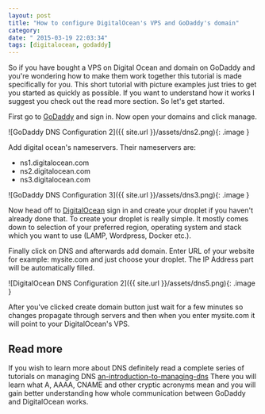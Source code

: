 ```yaml
---
layout: post
title: "How to configure DigitalOcean's VPS and GoDaddy's domain"
category: 
date: " 2015-03-19 22:03:34"
tags: [digitalocean, godaddy]
---
```


So if you have bought a VPS on Digital Ocean and domain on GoDaddy and you're wondering how to make them work together
this tutorial is made specifically for you. This short tutorial with picture examples just tries to get you started
as quickly as possible. If you want to understand how it works I suggest you check out the read more section. So let's
get started.

First go to [GoDaddy](http://godaddy.com "Go Daddy") and sign in. Now open your domains and click manage.

![GoDaddy DNS Configuration 2]({{ site.url }}/assets/dns2.png){: .image }

Add digital ocean's nameservers. Their nameservers are:

* ns1.digitalocean.com
* ns2.digitalocean.com
* ns3.digitalocean.com

![GoDaddy DNS Configuration 3]({{ site.url }}/assets/dns3.png){: .image }

Now head off to [DigitalOcean](https://cloud.digitalocean.com/ "Digital Ocean") sign in and create your droplet if you
haven't already done that. To create your droplet is really simple. It mostly comes down to selection of your preferred
region, operating system and stack which you want to use (LAMP, Wordpress, Docker etc.).

Finally click on DNS and afterwards add domain. Enter URL of your website for example: mysite.com and just choose your
droplet. The IP Address part will be automatically filled.

![DigitalOcean DNS Configuration 2]({{ site.url }}/assets/dns5.png){: .image }

After you've clicked create domain button just wait for a few minutes so changes propagate
through servers and then when you enter mysite.com it will point to your DigitalOcean's VPS.

## Read more

If you wish to learn more about DNS definitely read a complete series of tutorials on managing DNS
[an-introduction-to-managing-dns](https://www.digitalocean.com/community/tutorial_series/an-introduction-to-managing-dns "An introduction to managing DNS")
There you will learn what A, AAAA, CNAME and other cryptic acronyms mean and you will gain better understanding how
whole communication between GoDaddy and DigitalOcean works.



